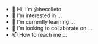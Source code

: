 - 👋 Hi, I’m @hecolleto
- 👀 I’m interested in ...
- 🌱 I’m currently learning ...
- 💞️ I’m looking to collaborate on ...
- 📫 How to reach me ...

<!---
hecolleto/hecolleto is a ✨ special ✨ repository because its `README.md` (this file) appears on your GitHub profile.
You can click the Preview link to take a look at your changes.
--->
